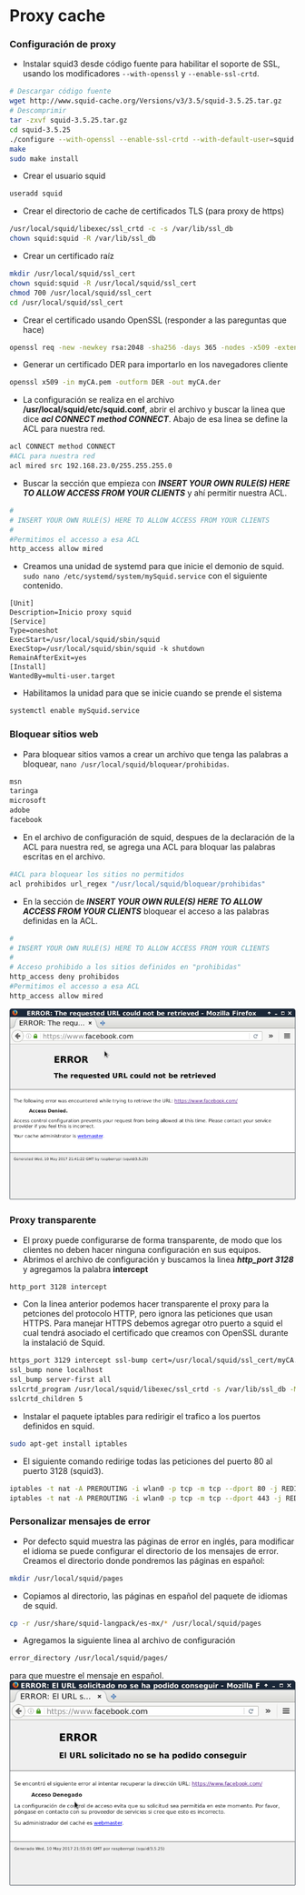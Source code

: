 # Proxy cache
### Configuración de proxy
* Instalar squid3 desde código fuente para habilitar el soporte de SSL, usando los modificadores `--with-openssl` y `--enable-ssl-crtd`.
```bash
# Descargar código fuente
wget http://www.squid-cache.org/Versions/v3/3.5/squid-3.5.25.tar.gz
# Descomprimir
tar -zxvf squid-3.5.25.tar.gz
cd squid-3.5.25
./configure --with-openssl --enable-ssl-crtd --with-default-user=squid --prefix=/usr/local/squid
make
sudo make install
```
* Crear el usuario squid
```bash
useradd squid
```
* Crear el directorio de cache de certificados TLS (para proxy de https)
```bash
/usr/local/squid/libexec/ssl_crtd -c -s /var/lib/ssl_db
chown squid:squid -R /var/lib/ssl_db
```
* Crear un certificado raíz
```bash
mkdir /usr/local/squid/ssl_cert
chown squid:squid -R /usr/local/squid/ssl_cert
chmod 700 /usr/local/squid/ssl_cert
cd /usr/local/squid/ssl_cert
```
* Crear el certificado usando OpenSSL (responder a las pareguntas que hace)
```bash
openssl req -new -newkey rsa:2048 -sha256 -days 365 -nodes -x509 -extensions v3_ca -keyout myCA.pem  -out myCA.pem
```
* Generar un certificado DER para importarlo en los navegadores cliente
```bash
openssl x509 -in myCA.pem -outform DER -out myCA.der
```
* La configuración se realiza en el archivo **/usr/local/squid/etc/squid.conf**, abrir el archivo y buscar la linea que dice ***acl CONNECT method CONNECT***. Abajo de esa linea se define la ACL para nuestra red.
```bash
acl CONNECT method CONNECT
#ACL para nuestra red
acl mired src 192.168.23.0/255.255.255.0
```
* Buscar la sección que empieza con ***INSERT YOUR OWN RULE(S) HERE TO ALLOW ACCESS FROM YOUR CLIENTS*** y ahí permitir nuestra ACL.
```bash
#
# INSERT YOUR OWN RULE(S) HERE TO ALLOW ACCESS FROM YOUR CLIENTS
#
#Permitimos el accesso a esa ACL
http_access allow mired
```
* Creamos una unidad de systemd para que inicie el demonio de squid. `sudo nano /etc/systemd/system/mySquid.service` con el siguiente contenido.
```
[Unit]
Description=Inicio proxy squid
[Service]
Type=oneshot
ExecStart=/usr/local/squid/sbin/squid
ExecStop=/usr/local/squid/sbin/squid -k shutdown
RemainAfterExit=yes
[Install]
WantedBy=multi-user.target
```
* Habilitamos la unidad para que se inicie cuando se prende el sistema
```bash
systemctl enable mySquid.service
```

### Bloquear sitios web
* Para bloquear sitios vamos a crear un archivo que tenga las palabras a bloquear, `nano /usr/local/squid/bloquear/prohibidas`.
```bash
msn
taringa
microsoft
adobe
facebook
```
* En el archivo de configuración de squid, despues de la declaración de la ACL para nuestra red, se agrega una ACL para bloquar las palabras escritas en el archivo.
```bash
#ACL para bloquear los sitios no permitidos
acl prohibidos url_regex "/usr/local/squid/bloquear/prohibidas"
```
* En la sección de ***INSERT YOUR OWN RULE(S) HERE TO ALLOW ACCESS FROM YOUR CLIENTS*** bloquear el acceso a las palabras definidas en la ACL.
```bash
#
# INSERT YOUR OWN RULE(S) HERE TO ALLOW ACCESS FROM YOUR CLIENTS
#
# Acceso prohibido a los sitios definidos en "prohibidas"
http_access deny prohibidos
#Permitimos el accesso a esa ACL
http_access allow mired
```
![Bloqueo](proxy.png)

### Proxy transparente

* El proxy puede configurarse de forma transparente, de modo que los clientes no deben hacer ninguna configuración en sus equipos.
* Abrimos el archivo de configuración y buscamos la linea ***http_port 3128*** y agregamos la palabra **intercept**
```bash
http_port 3128 intercept
```
* Con la linea anterior podemos hacer transparente el proxy para la petciones del protocolo HTTP, pero ignora las peticiones que usan HTTPS. Para manejar HTTPS debemos agregar otro puerto a squid el cual tendrá asociado el certificado que creamos con OpenSSL durante la instalació de Squid.
```bash
https_port 3129 intercept ssl-bump cert=/usr/local/squid/ssl_cert/myCA.pem generate-host-certificates=on dynamic_cert_mem_cache_size=4MB
ssl_bump none localhost
ssl_bump server-first all
sslcrtd_program /usr/local/squid/libexec/ssl_crtd -s /var/lib/ssl_db -M 4MB
sslcrtd_children 5
```
* Instalar el paquete iptables para redirigir el trafico a los puertos definidos en squid.
```bash
sudo apt-get install iptables
```
* El siguiente comando redirige todas las peticiones del puerto 80 al puerto 3128 (squid3).
```bash
iptables -t nat -A PREROUTING -i wlan0 -p tcp -m tcp --dport 80 -j REDIRECT --to-ports 3128
iptables -t nat -A PREROUTING -i wlan0 -p tcp -m tcp --dport 443 -j REDIRECT --to-ports 3129
```

### Personalizar mensajes de error
* Por defecto squid muestra las páginas de error en inglés, para modificar el idioma se puede configurar el directorio de los mensajes de error. Creamos el directorio donde pondremos las páginas en español:
```bash
mkdir /usr/local/squid/pages
```
* Copiamos al directorio, las páginas en español del paquete de idiomas de squid.
```bash
cp -r /usr/share/squid-langpack/es-mx/* /usr/local/squid/pages
```
* Agregamos la siguiente linea al archivo de configuración
```bash
error_directory /usr/local/squid/pages/
```
para que muestre el mensaje en español.
![Bloqueo](proxy2.png)
